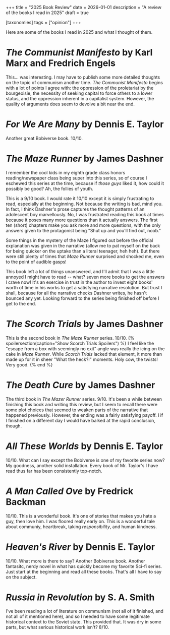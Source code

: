 +++
title = "2025 Book Review"
date = 2026-01-01
description = "A review of the books I read in 2025"
draft = true

[taxonomies]
tags = ["opinion"]
+++

Here are some of the books I read in 2025 and what I thought of them.

# *The Communist Manifesto* by Karl Marx and Fredrich Engels

This... was interesting. I may have to publish some more detailed thoughts on
the topic of communism another time. *The Communist Manifesto* begins with a lot
of points I agree with: the oppression of the proletariat by the bourgeoisie,
the necessity of seeking capital to force others to a lower status, and the
oppression inherent in a capitalist system. However, the quality of arguments does
seem to devolve a bit near the end.

# *For We Are Many* by Dennis E. Taylor
Another great Bobiverse book. 10/10.

# *The Maze Runner* by James Dashner
I remember the cool kids in my eighth grade class honors reading/newspaper class
being super into this series, so of course I eschewed this series at the time,
because if *those guys* liked it, how could it possibly be good? Ah, the follies
of youth.

This is a 9/10 book. I would rate it 10/10 except it is simply frustrating to read,
especially at the beginning. Not because the writing is bad, mind you. In fact, I
think Dashner's prose captures the thought patterns of an adolescent boy marvellously.
No, I was frustrated reading this book at times because it poses many more questions
than it actually answers. The first ten (short) chapters make you ask more and more
questions, with the only answers given to the protagonist being "Shut up and you'll
find out, noob."

Some things in the mystery of the Maze I figured out before the official explanation
was given in the narrative (allow me to pat myself on the back for being quicker
on the uptake than a literal teenager, heh heh). But there were still plenty of
times that *Maze Runner* surprised and shocked me, even to the point of audible
gasps!

This book left a lot of things unanswered, and I'll admit that I was a little annoyed
I might have to read -- what? seven more books to get the answers I crave now!
It's an exercise in trust in the author to invest eight books' worth of time in
his works to get a satisfying narrative resolution. But trust I shall, because
for all the narrative checks Dashner writes, he hasn't bounced any yet. Looking
forward to the series being finished off before I get to the end.

# *The Scorch Trials* by James Dashner

This is the second book in *The Maze Runner* series. 10/10.
{% spoilersection(caption="Show Scorch Trials Spoilers") %}
I feel like the "escape from a box with seemingly no exit" angle was really the
icing on the cake in *Maze Runner*. While *Scorch Trials* lacked that element,
it more than made up for it in sheer "What the heck?!" moments. Holy cow, the
twists! Very good.
{% end %}

# *The Death Cure* by James Dashner

The third book in *The Mazer Runner* series. 9/10. It's been a while between
finishing this book and writing this review, but I seem to recall there were
some plot choices that seemed to weaken parts of the narrative that happened
previously. However, the ending was a fairly satisfying payoff. I if I finished
on a different day I would have balked at the rapid conclusion, though.

# *All These Worlds* by Dennis E. Taylor
10/10. What can I say except the Bobiverse is one of my favorite series now?
My goodness, another solid installation. Every book of Mr. Taylor's I have read
thus far has been consistently top-notch.

# *A Man Called Ove* by Fredrick Backman
10/10. This is a wonderful book. It's one of stories that makes you hate a guy,
then love him. I was floored really early on. This is a wonderful tale about
communiy, heartbreak, taking *responsibility*, and human kindness.

# *Heaven's River* by Dennis E. Taylor
10/10. What more is there to say? Another Bobiverse book. Another fantasitc,
nerdy novel in what has quickly become my favorite Sci-fi series. Just start at
the beginning and read all these books. That's all I have to say on the subject.

# *Russia in Revolution* by S. A. Smith
I've been reading a lot of literature on communism (not all of it finished, and
not all of it mentioned here), and so I needed to have some legitimate
historical context to the Soviet state. This provided that. It was dry in some
parts, but what serious historical work isn't? 8/10.
